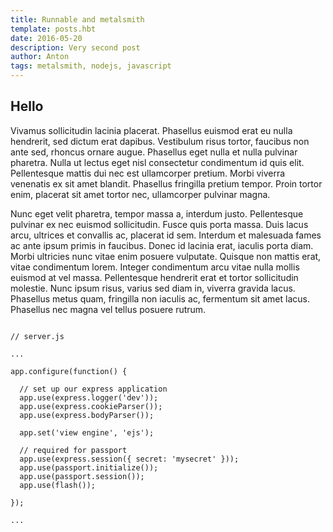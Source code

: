 ```yaml
---
title: Runnable and metalsmith
template: posts.hbt
date: 2016-05-20
description: Very second post
author: Anton
tags: metalsmith, nodejs, javascript
---
```


## Hello

Vivamus sollicitudin lacinia placerat. Phasellus euismod erat eu nulla hendrerit, sed dictum erat dapibus. Vestibulum risus tortor, faucibus non ante sed, rhoncus ornare augue. Phasellus eget nulla et nulla pulvinar pharetra. Nulla ut lectus eget nisl consectetur condimentum id quis elit. Pellentesque mattis dui nec est ullamcorper pretium. Morbi viverra venenatis ex sit amet blandit. Phasellus fringilla pretium tempor. Proin tortor enim, placerat sit amet tortor nec, ullamcorper pulvinar magna.

Nunc eget velit pharetra, tempor massa a, interdum justo. Pellentesque pulvinar ex nec euismod sollicitudin. Fusce quis porta massa. Duis lacus arcu, ultrices et convallis ac, placerat id sem. Interdum et malesuada fames ac ante ipsum primis in faucibus. Donec id lacinia erat, iaculis porta diam. Morbi ultricies nunc vitae enim posuere vulputate. Quisque non mattis erat, vitae condimentum lorem. Integer condimentum arcu vitae nulla mollis euismod at vel massa. Pellentesque hendrerit erat et tortor sollicitudin molestie. Nunc ipsum risus, varius sed diam in, viverra gravida lacus. Phasellus metus quam, fringilla non iaculis ac, fermentum sit amet lacus. Phasellus nec magna vel tellus posuere rutrum.



```custom

// server.js

...

app.configure(function() {

  // set up our express application
  app.use(express.logger('dev'));
  app.use(express.cookieParser());
  app.use(express.bodyParser());

  app.set('view engine', 'ejs');

  // required for passport
  app.use(express.session({ secret: 'mysecret' }));
  app.use(passport.initialize());
  app.use(passport.session());
  app.use(flash());

});

...

```
